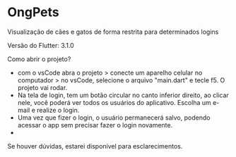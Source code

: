# OngPets
Visualização de cães e gatos de forma restrita para determinados logins 

Versão do Flutter: 3.1.0

Como abrir o projeto?
 - com o vsCode abra o projeto > conecte um aparelho celular no computador > no vsCode, selecione o arquivo "main.dart" e tecle f5. O projeto vai rodar.
 - Na tela de login, tem um botão circular no canto inferior direito, ao clicar nele, você poderá ver todos os usuários do aplicativo. Escolha um e-mail e realize o login.  
 - Uma vez que fizer o login, o usuário permanecerá salvo, podendo acessar o app sem precisar fazer o login novamente.
 -  
Se houver dúvidas, estarei disponível para esclarecimentos.


